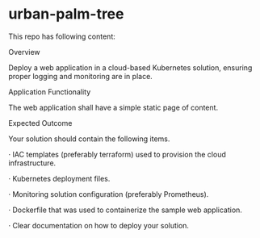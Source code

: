 # urban-palm-tree

This repo has following content:

Overview

Deploy a web application in a cloud-based Kubernetes solution, ensuring proper logging and monitoring are in place.

Application Functionality

The web application shall have a simple static page of content.

Expected Outcome

Your solution should contain the following items.

·    IAC templates (preferably terraform) used to provision the cloud infrastructure.

·    Kubernetes deployment files.

·    Monitoring solution configuration (preferably Prometheus).

·    Dockerfile that was used to containerize the sample web application.

·    Clear documentation on how to deploy your solution.


